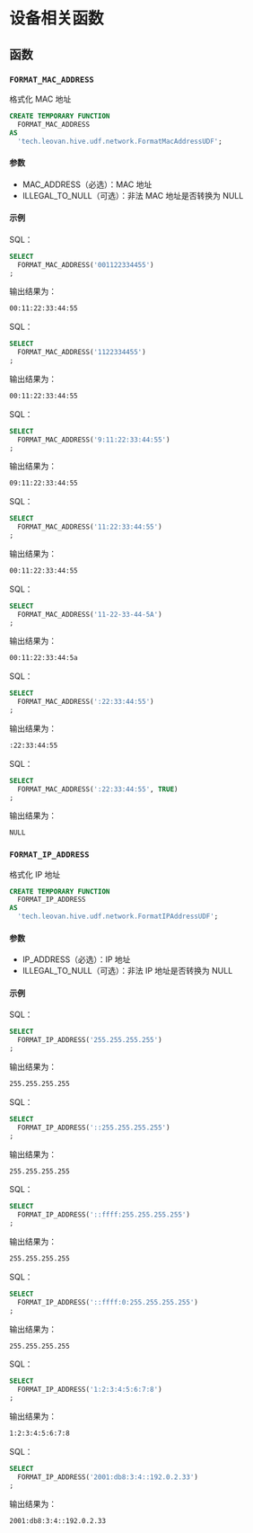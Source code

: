 # 设备相关函数

## 函数

### `FORMAT_MAC_ADDRESS`

格式化 MAC 地址

```sql
CREATE TEMPORARY FUNCTION
  FORMAT_MAC_ADDRESS
AS
  'tech.leovan.hive.udf.network.FormatMacAddressUDF';
```

#### 参数

- MAC_ADDRESS（必选）：MAC 地址
- ILLEGAL_TO_NULL（可选）：非法 MAC 地址是否转换为 NULL

#### 示例

SQL：

```sql
SELECT
  FORMAT_MAC_ADDRESS('001122334455')
;
```

输出结果为：

```txt
00:11:22:33:44:55
```

SQL：

```sql
SELECT
  FORMAT_MAC_ADDRESS('1122334455')
;
```

输出结果为：

```txt
00:11:22:33:44:55
```

SQL：

```sql
SELECT
  FORMAT_MAC_ADDRESS('9:11:22:33:44:55')
;
```

输出结果为：

```txt
09:11:22:33:44:55
```

SQL：

```sql
SELECT
  FORMAT_MAC_ADDRESS('11:22:33:44:55')
;
```

输出结果为：

```txt
00:11:22:33:44:55
```

SQL：

```sql
SELECT
  FORMAT_MAC_ADDRESS('11-22-33-44-5A')
;
```

输出结果为：

```txt
00:11:22:33:44:5a
```

SQL：

```sql
SELECT
  FORMAT_MAC_ADDRESS(':22:33:44:55')
;
```

输出结果为：

```txt
:22:33:44:55
```

SQL：

```sql
SELECT
  FORMAT_MAC_ADDRESS(':22:33:44:55', TRUE)
;
```

输出结果为：

```txt
NULL
```

### `FORMAT_IP_ADDRESS`

格式化 IP 地址

```sql
CREATE TEMPORARY FUNCTION
  FORMAT_IP_ADDRESS
AS
  'tech.leovan.hive.udf.network.FormatIPAddressUDF';
```

#### 参数

- IP_ADDRESS（必选）：IP 地址
- ILLEGAL_TO_NULL（可选）：非法 IP 地址是否转换为 NULL

#### 示例

SQL：

```sql
SELECT
  FORMAT_IP_ADDRESS('255.255.255.255')
;
```

输出结果为：

```txt
255.255.255.255
```

SQL：

```sql
SELECT
  FORMAT_IP_ADDRESS('::255.255.255.255')
;
```

输出结果为：

```txt
255.255.255.255
```

SQL：

```sql
SELECT
  FORMAT_IP_ADDRESS('::ffff:255.255.255.255')
;
```

输出结果为：

```txt
255.255.255.255
```

SQL：

```sql
SELECT
  FORMAT_IP_ADDRESS('::ffff:0:255.255.255.255')
;
```

输出结果为：

```txt
255.255.255.255
```

SQL：

```sql
SELECT
  FORMAT_IP_ADDRESS('1:2:3:4:5:6:7:8')
;
```

输出结果为：

```txt
1:2:3:4:5:6:7:8
```

SQL：

```sql
SELECT
  FORMAT_IP_ADDRESS('2001:db8:3:4::192.0.2.33')
;
```

输出结果为：

```txt
2001:db8:3:4::192.0.2.33
```
